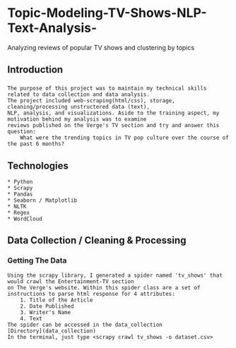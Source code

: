 # Topic-Modeling-TV-Shows-NLP-Text-Analysis-
Analyzing reviews of popular TV shows and clustering by topics

## Introduction
### 
    The purpose of this project was to maintain my technical skills related to data collection and data analysis. 
    The project included web-scraping(html/css), storage, cleaning/processing unstructered data (text), 
    NLP, analysis, and visualizations. Aside to the training aspect, my motivation behind my analysis was to examine
    reviews published on the Verge's TV section and try and answer this question: 
        What were the trending topics in TV pop culture over the course of the past 6 months?
       
       
## Technologies
    * Python
    * Scrapy
    * Pandas
    * Seaborn / Matplotlib
    * NLTK
    * Regex
    * WordCloud
    
## Data Collection / Cleaning &  Processing
### Getting The Data
    Using the scrapy library, I generated a spider named 'tv_shows' that would crawl the Entertainment-TV section
    on The Verge's website. Within this spider class are a set of instructions to parse html response for 4 attributes:
        1. Title of the Article
        2. Date Published
        3. Writer's Name
        4. Text 
    The spider can be accessed in the data_collection 
    [Directory](data_collection)
    In the terminal, just type <scrapy crawl tv_shows -o dataset.csv>
        


